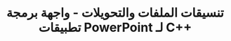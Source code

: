 ---
title: تنسيقات الملفات والتحويلات - واجهة برمجة تطبيقات PowerPoint لـ C++
linktitle: تنسيقات الملفات والتحويلات
type: docs
weight: 40
url: /ar/cpp/file-formats-and-conversions/
description: تدعم واجهة برمجة تطبيقات PowerPoint لـ C++ تحويل تنسيقات ملفات PowerPoint بما في ذلك PPT و PPTX و XML و PDF و XPS وغيرها.
---